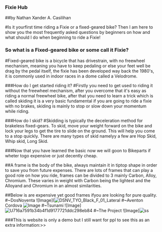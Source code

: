 ### Fixie Hub
##by Nathan Xander A. Casilihan

#Is it yourfirst time riding a Fixie or a fixed-geared bike? Then I am here to show you the most frequently asked questions by beginners on how and what should I do when beginning to ride a Fixie!

### So what is a Fixed-geared bike or some call it Fixie?
#Fixed-geared bike is a bicycle that has drivestrain, with no freewheel mechanism, meaning you have to keep pedaling or else your feet well be drag by the pedal itself, the fixie has been developed way back the 1980's, it is commonly used in indoor races in a dome called a Velodrome.

###How do I get started riding it? 
#Firstly you need to get used to riding it without the freewheel mechanism, after you overcome that it's easy as riding a normal freewheel bike, after that you need to learn a trick which is called skiding it is a very basic fundamental if you are going to ride a fixie with no brakes, skiding is mainly to stop or slow down your momentum while riding.

###How do I skid?
#Skidding is typically the deceleration method for brakeless fixed-gears. To skid, move your weight forward on the bike and lock your legs to get the tire to slide on the ground. This will help you come to a stop quickly. There are many types of skid namelyy a few are Hop Skid, Whip skid, Long Skid.

###Now that you have learned the basic now we will goon to Bikeparts if wheter togo expensive or just decently cheap.

##A frame is the body of the bike, always maintain it in tiptop shape in order to save you from future expenses. There are lots of frames that can play a good role on how you ride, frames can be divided to 3 mainly Carbon, Alloy, Chromium. These varies in weight with Carbon being the lightest and the Alloyand and Chromium in an almost similarities.

##Below is are expensive yet good frames ifyou are looking for pure quality.
#~DosNoventa
![Image](![DSNV_TYO_Black_F_01_Lateral](https://user-images.githubusercontent.com/100342183/156529080-a117482a-8b13-4761-a5e6-1ce77b44b463.jpg)
#~Aventon Cordova
![Image](https://user-images.githubusercontent.com/100342183/156529372-127c05e3-045a-4500-8c67-bd404b17c2c7.png)
#~Tsunami
![Image]![U716a7591b34b4f1d9177721ddc298eb84](https://user-images.githubusercontent.com/100342183/156529642-bf7c0c72-b7f8-41a6-965b-24397a23e716.jpg)
#~The Project
![Image]![ss](https://user-images.githubusercontent.com/100342183/156529784-ef609369-ea21-4030-8e0d-cb4f5a8b101f.jpg)


###This is website is only a demo but I still want for ppl to see this as an extra information:>>


